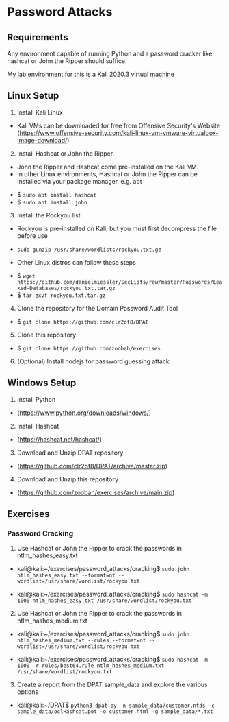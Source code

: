 # Password Attacks

## Requirements
Any environment capable of running Python and a password cracker like hashcat or John the Ripper should suffice.

My lab environment for this is a Kali 2020.3 virtual machine

## Linux Setup
1. Install Kali Linux
* Kali VMs can be downloaded for free from Offensive Security's Website (https://www.offensive-security.com/kali-linux-vm-vmware-virtualbox-image-download/)

2. Install Hashcat or John the Ripper.
* John the Ripper and Hashcat come pre-installed on the Kali VM.
* In other Linux environments, Hashcat or John the Ripper can be installed via your package manager, e.g. apt
- $ ```sudo apt install hashcat``` 
- $ ```sudo apt install john```

3. Install the Rockyou list

* Rockyou is pre-installed on Kali, but you must first decompress the file before use
- ```sudo gunzip /usr/share/wordlists/rockyou.txt.gz```
* Other Linux distros can follow these steps
- $ ```wget https://github.com/danielmiessler/SecLists/raw/master/Passwords/Leaked-Databases/rockyou.txt.tar.gz```
- $ ```tar zxvf rockyou.txt.tar.gz```

4. Clone the repository for the Domain Password Audit Tool

* $ ```git clone https://github.com/clr2of8/DPAT```

5. Clone this repository

* $ ```git clone https://github.com/zoobah/exercises```

6. (Optional) Install nodejs for password guessing attack

## Windows Setup

1. Install Python

* (https://www.python.org/downloads/windows/)

2. Install Hashcat

* (https://hashcat.net/hashcat/)

3. Download and Unzip DPAT repository

* (https://github.com/clr2of8/DPAT/archive/master.zip)

4. Download and Unzip this repository

* (https://github.com/zoobah/exercises/archive/main.zip)

## Exercises

### Password Cracking

1. Use Hashcat or John the Ripper to crack the passwords in ntlm_hashes_easy.txt

* kali@kali:~/exercises/password_attacks/cracking$ ```sudo john ntlm_hashes_easy.txt --format=nt --wordlist=/usr/share/wordlist/rockyou.txt```

* kali@kali:~/exercises/password_attacks/cracking$ ```sudo hashcat -m 1000 ntlm_hashes_easy.txt /usr/share/wordlist/rockyou.txt```

2. Use Hashcat or John the Ripper to crack the passwords in ntlm_hashes_medium.txt

* kali@kali:~/exercises/password_attacks/cracking$ ```sudo john ntlm_hashes_medium.txt --rules --format=nt --wordlist=/usr/share/wordlist/rockyou.txt```

* kali@kali:~/exercises/password_attacks/cracking$ ```sudo hashcat -m 1000 -r rules/best64.rule ntlm_hashes_medium.txt /usr/share/wordlist/rockyou.txt```

3. Create a report from the DPAT sample_data and explore the various options

* kali@kali:~/DPAT$ ```python3 dpat.py -n sample_data/customer.ntds -c sample_data/oclHashcat.pot -o customer.html -g sample_data/*.txt```
